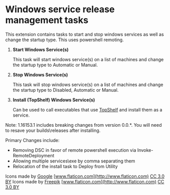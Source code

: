 # Windows service release management tasks
This extension contains tasks to start and stop windows services as well as change the startup type. This uses powershell remoting.

1. **Start Windows Service(s)**

	This task will start windows service(s) on a list of machines and change the startup type to Automatic or Manual.

2. **Stop Windows Service(s)**

	This task will stop windows service(s) on a list of machines and change the startup type to Disabled, Automatic or Manual.

3. **Install (TopShelf) Windows Service(s)**
	
	Can be used to call executables that use [TopShelf](http://topshelf-project.com/) and install them as a service.

Note: 1.16153.1 includes breaking changes from version 0.0.*. You will need to resave your builds\releases after installing. 

Primary Changes include:

 * Removing DSC in favor of remote powershell execution via Invoke-RemoteDeployment
 * Allowing multiple services\exe by  comma separating them
 * Relocation of the install task to Deploy from Utility

Icons made by [Google](http://www.flaticon.com/authors/google) [www.flaticon.com](http://www.flaticon.com) [CC 3.0 BY](http://creativecommons.org/licenses/by/3.0/)
Icons made by [Freepik](http://www.freepik.com) [www.flaticon.com](http://www.flaticon.com) [CC 3.0 BY](http://creativecommons.org/licenses/by/3.0/)
